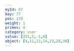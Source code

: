 ```yaml
---
myId: 67
key: 77
pos: 139
weight: 1
primes: 4
category: user
value: [331,5,-1,0]
object: [4,11,12,14,23,28,30]
---
```

